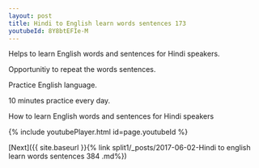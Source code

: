 ```yaml
---
layout: post
title: Hindi to English learn words sentences 173 
youtubeId: 8Y8btEFIe-M
---
```

 
 
Helps to learn English words and sentences for Hindi speakers.

Opportunitiy to repeat the words sentences. 

Practice English language. 
 
10 minutes practice every day. 
 
How to learn English words and sentences for Hindi speakers 
 
{% include youtubePlayer.html id=page.youtubeId %}
 
 
[Next]({{ site.baseurl }}{% link  split1/_posts/2017-06-02-Hindi to english learn words sentences 384 .md%})
 

